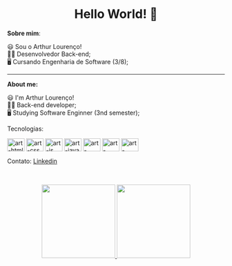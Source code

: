 <h1 align=center> Hello World! 👋 </h1> 
 
  **Sobre mim**:<br>

  😃 Sou o Arthur Lourenço!<br>
  👩‍💻 Desenvolvedor Back-end;<br>
  🖥️ Cursando Engenharia de Software (3/8);<br>

------------

**About me:**<br>

  😃 I'm Arthur Lourenço!<br>
  👩‍💻 Back-end developer;<br>
  🖥️ Studying Software Enginner (3nd semester);<br>
  
  
  Tecnologias:
  
  <p style="display": inline_block">
   <img align="center" alt="art-html" height="30" width="40" src="https://cdn.jsdelivr.net/gh/devicons/devicon@latest/icons/html5/html5-original-wordmark.svg" />
   <img align="center" alt="art-css" height="30" width="40" src="https://cdn.jsdelivr.net/gh/devicons/devicon@latest/icons/css3/css3-original-wordmark.svg" />
   <img align="center" alt="art-js" height="30" width="40" src="https://cdn.jsdelivr.net/gh/devicons/devicon@latest/icons/javascript/javascript-original.svg" /> 
   <img align="center" alt="art-java" height="30" width="40" src="https://cdn.jsdelivr.net/gh/devicons/devicon@latest/icons/java/java-original-wordmark.svg"/>
   <img align="center" alt="art-figma" height="30" width="40" src="https://cdn.jsdelivr.net/gh/devicons/devicon@latest/icons/figma/figma-original.svg" />
   <img align="center" alt="art-mysql" height="30" width="40" src="https://cdn.jsdelivr.net/gh/devicons/devicon@latest/icons//-.svg" />
   <img align="center" alt="art-mongodb" height="30" width="40" src="https://cdn.jsdelivr.net/gh/devicons/devicon@latest/icons//-.svg" />
      
      
  </p>
  
  Contato:
  <a href="https://www.linkedin.com/in/louren2712"> Linkedin </a><br>
  
##

<br>
<div align="center">
  <div align="center">
    <a href="https://github.com/lourez">
    <img decoding="async" loading="lazy" height="170em" src="https://github-readme-stats-74zg.vercel.app/api?username=lourez&show_icons=true&theme=tokyonight&include_all_commits=true&count_private=true"/>
    <img height="170em" src="https://github-readme-stats-74zg.vercel.app/api/top-langs/?username=lourez&layout=compact&langs_count=10&theme=tokyonight"/>
  </div>
